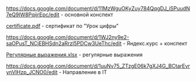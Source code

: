 https://docs.google.com/document/d/11MzWguOKyZuy784QqgDJ_iSPuudN7eQ9lW8PqijrEpc/edit - основной конспект

[certificate.pdf](https://github.com/SERGEo10/Ostrovsky-S.A./files/9721914/certificate.pdf) - сертификат по "Урок цифры"

https://docs.google.com/document/d/1WJ2ny9e2-saOPusT_NCjEBHSdn2aRrzl5PDCw3UeThc/edit - Яндекс.курс + конспект

[Регулярные выражения.xlsx](https://github.com/SERGEo10/Ostrovsky-S.A./files/10089393/default.xlsx) - регулярные выражения

https://docs.google.com/document/d/1uuNv75_ZTzgE06k7gXJ4G_BCtarEvrynVIHzp_JCNO0/edit - Направление в IT
